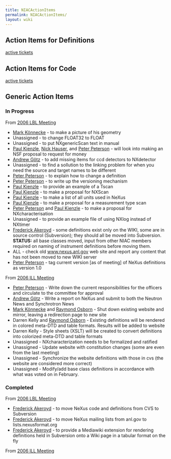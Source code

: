 ```yaml
---
title: NIACActionItems
permalink: NIACActionItems/
layout: wiki
---
```


Action Items for Definitions
----------------------------

[active
tickets](http://trac.nexusformat.org/definitions/report/1%7CDefinitions)

Action Items for Code
---------------------

[active tickets](http://trac.nexusformat.org/code/report/1%7CCode)

Generic Action Items
--------------------

### In Progress

From [2006 LBL Meeting](Media:NIAC2006LBL_minutes.pdf "wikilink")

-   [Mark Könnecke](User%3AMark_Koennecke "wikilink") - to make a
    picture of his geometry
-   Unassigned - to change FLOAT32 to FLOAT
-   Unassigned - to put NXgenericScan text in manual
-   [Paul Kienzle](User%3APaul_Kienzle "wikilink"), [Nick
    Hauser](User%3Anick "wikilink"), and [Peter
    Peterson](User%3APeter_Peterson "wikilink") - will look into making
    an NSF proposal to request for money
-   [Andrew Götz](User%3AAndy_Gotz "wikilink") - to add missing items
    for ccd detectors to NXdetector
-   Unassigned - to find a sollution to the linking problem for when you
    need the source and target names to be different
-   [Peter Peterson](User%3APeter_Peterson "wikilink") - to explain how
    to change a definition
-   [Peter Peterson](User%3APeter_Peterson "wikilink") - to write up the
    versioning mechanism
-   [Paul Kienzle](User%3APaul_Kienzle "wikilink") - to provide an
    example of a Tscan
-   [Paul Kienzle](User%3APaul_Kienzle "wikilink") - to make a proposal
    for NXScan
-   [Paul Kienzle](User%3APaul_Kienzle "wikilink") - to make a list of
    all units used in NeXus
-   [Paul Kienzle](User%3APaul_Kienzle "wikilink") - to make a proposal
    for a measurement type scan
-   [Peter Peterson](User%3APeter_Peterson "wikilink") and [Paul
    Kienzle](User%3APaul_Kienzle "wikilink") - to make a proposal for
    NXcharacterisation
-   Unassigned - to provide an example file of using NXlog instead of
    NXtimer
-   [Frederick Akeroyd](User%3AFreddie_Akeroyd "wikilink") - some
    definitions exist only on the WIKI, some are in source control
    (Subversion); they should all be moved into Subversion. **STATUS:**
    all base classes moved, input from other NIAC members required on
    naming of instrument definitions before moving them.
-   ALL - check old www.nexus.anl.gov web site and report any content
    that has not been moved to new WIKI server
-   [Peter Peterson](User%3APeter_Peterson "wikilink") - tag current
    version \[as of meeting\] of NeXus definitions as version 1.0

From [2006 ILL Meeting](Media:NIAC2006minutes.pdf "wikilink")

-   [Peter Peterson](User%3APeter_Peterson "wikilink") - Write down the
    current responsibilities for the officers and circulate to the
    committee for approval
-   [Andrew Götz](User%3AAndy_Gotz "wikilink") - Write a report on NeXus
    and submit to both the Neutron News and Synchrotron News
-   [Mark Könnecke](User%3AMark_Koennecke "wikilink") and [Raymond
    Osborn](User%3ARay_Osborn "wikilink") - Shut down existing website
    and mirror, leaving a redirection page to new site
-   Darren Kelly and [Raymond Osborn](User%3ARay_Osborn "wikilink") -
    Existing definitions will be rendered in colored meta-DTD and table
    formats. Results will be added to website
-   Darren Kelly - Style sheets (XSLT) will be created to convert
    definitions into colorized meta-DTD and table formats
-   Unassigned - NXcharacterization needs to be formalized and ratified
-   Unassigned - Update website with constitution changes (some are even
    from the last meeting)
-   Unassigned - Synchronize the website definitions with those in cvs
    (the website are considered more correct)
-   Unassigned - Modify/add base class definitions in accordance with
    what was voted on in February.

### Completed

From [2006 LBL Meeting](Media:NIAC2006LBL_minutes.pdf "wikilink")

-   [Frederick Akeroyd](User%3AFreddie_Akeroyd "wikilink") - to move
    NeXus code and definitions from CVS to Subversion
-   [Frederick Akeroyd](User%3AFreddie_Akeroyd "wikilink") - to move
    NeXus mailing lists from anl.gov to lists.nexusformat.org
-   [Frederick Akeroyd](User%3AFreddie_Akeroyd "wikilink") - to provide
    a Mediawiki extension for rendering definitions held in Subversion
    onto a Wiki page in a tabular format on the fly

From [2006 ILL Meeting](Media:NIAC2006minutes.pdf "wikilink")
